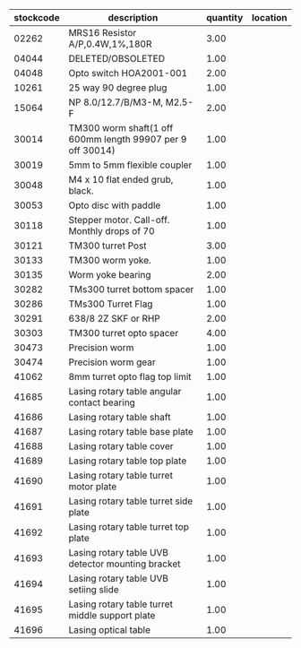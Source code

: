 |stockcode|description|quantity|location|
|---------|-----------|--------|--------|
|02262|MRS16 Resistor A/P,0.4W,1%,180R|3.00||
|04044|DELETED/OBSOLETED|1.00||
|04048|Opto switch  HOA2001-001|2.00||
|10261|25 way 90 degree plug|1.00||
|15064|NP 8.0/12.7/B/M3-M, M2.5-F|2.00||
|30014|TM300 worm shaft(1 off 600mm length 99907 per 9 off 30014)|1.00||
|30019|5mm to 5mm flexible coupler|1.00||
|30048|M4 x 10 flat ended grub, black.|1.00||
|30053|Opto disc with paddle|1.00||
|30118|Stepper motor.  Call-off.  Monthly drops of 70|1.00||
|30121|TM300 turret Post|3.00||
|30133|TM300 worm yoke.|1.00||
|30135|Worm yoke bearing|2.00||
|30282|TMs300 turret bottom spacer|1.00||
|30286|TMs300 Turret Flag|1.00||
|30291|638/8 2Z   SKF or RHP|2.00||
|30303|TM300 turret opto spacer|4.00||
|30473|Precision worm|1.00||
|30474|Precision worm gear|1.00||
|41062|8mm turret opto flag top limit|1.00||
|41685|Lasing rotary table angular contact bearing|1.00||
|41686|Lasing rotary table shaft|1.00||
|41687|Lasing rotary table base plate|1.00||
|41688|Lasing rotary table cover|1.00||
|41689|Lasing rotary table top plate|1.00||
|41690|Lasing rotary table turret motor plate|1.00||
|41691|Lasing rotary table turret side plate|1.00||
|41692|Lasing rotary table turret top plate|1.00||
|41693|Lasing rotary table UVB detector mounting bracket|1.00||
|41694|Lasing rotary table UVB setiing slide|1.00||
|41695|Lasing rotary table turret middle support plate|1.00||
|41696|Lasing optical table|1.00||
